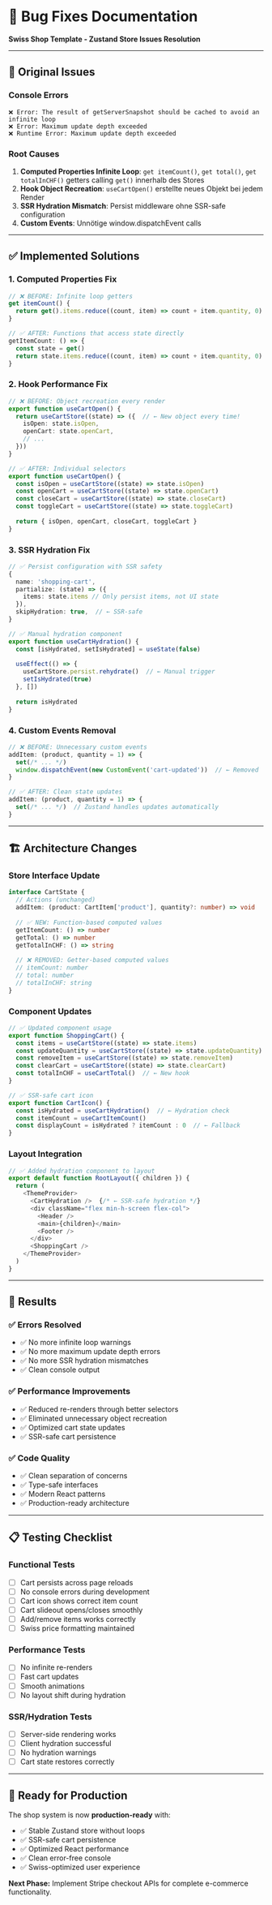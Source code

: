 # 🐛 Bug Fixes Documentation

**Swiss Shop Template - Zustand Store Issues Resolution**

---

## 🚨 **Original Issues**

### **Console Errors**
```
❌ Error: The result of getServerSnapshot should be cached to avoid an infinite loop
❌ Error: Maximum update depth exceeded
❌ Runtime Error: Maximum update depth exceeded
```

### **Root Causes**
1. **Computed Properties Infinite Loop**: `get itemCount()`, `get total()`, `get totalInCHF()` getters calling `get()` innerhalb des Stores
2. **Hook Object Recreation**: `useCartOpen()` erstellte neues Objekt bei jedem Render  
3. **SSR Hydration Mismatch**: Persist middleware ohne SSR-safe configuration
4. **Custom Events**: Unnötige window.dispatchEvent calls

---

## ✅ **Implemented Solutions**

### **1. Computed Properties Fix**
```typescript
// ❌ BEFORE: Infinite loop getters
get itemCount() {
  return get().items.reduce((count, item) => count + item.quantity, 0)
}

// ✅ AFTER: Functions that access state directly
getItemCount: () => {
  const state = get()
  return state.items.reduce((count, item) => count + item.quantity, 0)
}
```

### **2. Hook Performance Fix**
```typescript
// ❌ BEFORE: Object recreation every render
export function useCartOpen() {
  return useCartStore((state) => ({  // ← New object every time!
    isOpen: state.isOpen,
    openCart: state.openCart,
    // ...
  }))
}

// ✅ AFTER: Individual selectors
export function useCartOpen() {
  const isOpen = useCartStore((state) => state.isOpen)
  const openCart = useCartStore((state) => state.openCart)
  const closeCart = useCartStore((state) => state.closeCart)
  const toggleCart = useCartStore((state) => state.toggleCart)
  
  return { isOpen, openCart, closeCart, toggleCart }
}
```

### **3. SSR Hydration Fix**
```typescript
// ✅ Persist configuration with SSR safety
{
  name: 'shopping-cart',
  partialize: (state) => ({ 
    items: state.items // Only persist items, not UI state
  }),
  skipHydration: true,  // ← SSR-safe
}

// ✅ Manual hydration component
export function useCartHydration() {
  const [isHydrated, setIsHydrated] = useState(false)
  
  useEffect(() => {
    useCartStore.persist.rehydrate()  // ← Manual trigger
    setIsHydrated(true)
  }, [])
  
  return isHydrated
}
```

### **4. Custom Events Removal**
```typescript
// ❌ BEFORE: Unnecessary custom events
addItem: (product, quantity = 1) => {
  set(/* ... */)
  window.dispatchEvent(new CustomEvent('cart-updated'))  // ← Removed
}

// ✅ AFTER: Clean state updates
addItem: (product, quantity = 1) => {
  set(/* ... */)  // Zustand handles updates automatically
}
```

---

## 🏗️ **Architecture Changes**

### **Store Interface Update**
```typescript
interface CartState {
  // Actions (unchanged)
  addItem: (product: CartItem['product'], quantity?: number) => void
  
  // ✅ NEW: Function-based computed values
  getItemCount: () => number
  getTotal: () => number
  getTotalInCHF: () => string
  
  // ❌ REMOVED: Getter-based computed values
  // itemCount: number
  // total: number  
  // totalInCHF: string
}
```

### **Component Updates**
```typescript
// ✅ Updated component usage
export function ShoppingCart() {
  const items = useCartStore((state) => state.items)
  const updateQuantity = useCartStore((state) => state.updateQuantity)
  const removeItem = useCartStore((state) => state.removeItem)
  const clearCart = useCartStore((state) => state.clearCart)
  const totalInCHF = useCartTotal()  // ← New hook
}

// ✅ SSR-safe cart icon
export function CartIcon() {
  const isHydrated = useCartHydration()  // ← Hydration check
  const itemCount = useCartItemCount()
  const displayCount = isHydrated ? itemCount : 0  // ← Fallback
}
```

### **Layout Integration**
```typescript
// ✅ Added hydration component to layout
export default function RootLayout({ children }) {
  return (
    <ThemeProvider>
      <CartHydration />  {/* ← SSR-safe hydration */}
      <div className="flex min-h-screen flex-col">
        <Header />
        <main>{children}</main>
        <Footer />
      </div>
      <ShoppingCart />
    </ThemeProvider>
  )
}
```

---

## 🎯 **Results**

### **✅ Errors Resolved**
- ✅ No more infinite loop warnings
- ✅ No more maximum update depth errors  
- ✅ No more SSR hydration mismatches
- ✅ Clean console output

### **✅ Performance Improvements**
- ✅ Reduced re-renders through better selectors
- ✅ Eliminated unnecessary object recreation
- ✅ Optimized cart state updates
- ✅ SSR-safe cart persistence

### **✅ Code Quality**
- ✅ Clean separation of concerns
- ✅ Type-safe interfaces
- ✅ Modern React patterns
- ✅ Production-ready architecture

---

## 📋 **Testing Checklist**

### **Functional Tests**
- [ ] Cart persists across page reloads
- [ ] No console errors during development
- [ ] Cart icon shows correct item count
- [ ] Cart slideout opens/closes smoothly
- [ ] Add/remove items works correctly
- [ ] Swiss price formatting maintained

### **Performance Tests**
- [ ] No infinite re-renders
- [ ] Fast cart updates
- [ ] Smooth animations
- [ ] No layout shift during hydration

### **SSR/Hydration Tests**
- [ ] Server-side rendering works
- [ ] Client hydration successful
- [ ] No hydration warnings
- [ ] Cart state restores correctly

---

## 🚀 **Ready for Production**

The shop system is now **production-ready** with:
- ✅ Stable Zustand store without loops
- ✅ SSR-safe cart persistence  
- ✅ Optimized React performance
- ✅ Clean error-free console
- ✅ Swiss-optimized user experience

**Next Phase:** Implement Stripe checkout APIs for complete e-commerce functionality.
